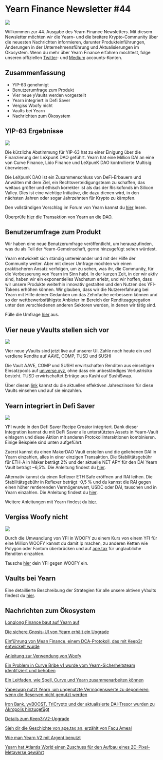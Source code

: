 # Yearn Finance Newsletter #44

![](image1.jfif)

Willkommen zur 44. Ausgabe des Yearn Finance Newsletters. Mit diesem Newsletter möchten wir die Yearn- und die breitere Krypto-Community über die neuesten Nachrichten informieren, darunter Produkteinführungen, Änderungen in der Unternehmensführung und Aktualisierungen im Ökosystem. Wenn du mehr über Yearn Finance erfahren möchtest, folge unseren offiziellen [Twitter](https://twitter.com/iearnfinance)- und [Medium](https://medium.com/iearn) accounts-Konten.

## **Zusammenfassung**

- YIP-63 genehmigt
- Benutzerumfrage zum Produkt
- Vier neue yVaults werden vorgestellt
- Yearn integriert in Defi Saver
- Vergiss Woofy nicht
- Vaults bei Yearn
- Nachrichten zum Ökosystem

## **YIP-63 Ergebnisse**

![](image2.jfif)

Die kürzliche Abstimmung für YIP-63 hat zu einer Einigung über die Finanzierung der LeXpunK DAO geführt. Yearn hat eine Million DAI an eine von Curve Finance, Lido Finance und LeXpunK DAO kontrollierte Multisig überwiesen.

Die LeXpunK DAO ist ein Zusammenschluss von DeFi-Erbauern und Anwälten mit dem Ziel, ein Rechtsverteidigungsteam zu schaffen, das weitaus größer und ethisch korrekter ist als das der Risikofonds im Silicon Valley. Dies ist eine wichtige Initiative, die dazu dienen wird, in den nächsten Jahren oder sogar Jahrzehnten für Krypto zu kämpfen.

Den vollständigen Vorschlag im Forum von Yearn kannst du [hier](https://gov.yearn.finance/t/yip-63-fund-builder-first-legal-activism-dao/11280) lesen.

Überprüfe [hier](https://etherscan.io/tx/0x0ec0fc55d6dc51b426a254bf2d6de138b1b9a1c3031f4ab3a7b39439fa004392) die Transaktion von Yearn an die DAO.

## **Benutzerumfrage zum Produkt**
 
Wir haben eine neue Benutzerumfrage veröffentlicht, um herauszufinden, was du als Teil der Yearn-Gemeinschaft, gerne hinzugefügt sehen würdest.

Yearn entwickelt sich ständig untereinander und mit der Hilfe der Community weiter. Aber mit dieser Umfrage möchten wir einen praktischeren Ansatz verfolgen, um zu sehen, was ihr, die Community, für die Verbesserung von Yearn im Sinn habt. In der kurzen Zeit, in der wir aktiv sind, haben wir ein exponentielles Wachstum erlebt, und wir hoffen, dass wir unsere Produkte weiterhin innovativ gestalten und den Nutzen des YFI-Tokens erhöhen können. Wir glauben, dass wir die Nutzererfahrung bei Yearn mit Hilfe deiner Gedanken um das Zehnfache verbessern können und so der wettbewerbsfähigste Anbieter im Bereich der Renditeaggregation unter den verschiedenen anderen Sektoren werden, in denen wir tätig sind.

Fülle die Umfrage [hier](https://yearnfinance.typeform.com/to/ojp3J8gn) aus.

## **Vier neue yVaults stellen sich vor**

![](image3.jfif)

Vier neue yVaults sind jetzt live auf unserer UI. Zahle noch heute ein und verdiene Rendite auf AAVE, COMP, TUSD und SUSHI
  
Die Vault AAVE, COMP und SUSHI erwirtschaften Renditen aus einseitigen Einsatzpools auf [universe.xyz](https://universe.xyz/polymorphs), ohne dass ein unbeständiges Verlustrisiko besteht. TUSD erwirtschaftet Erträge aus Kashi auf SushiSwap.

Über diesen [link](https://yearn.finance/vaults) kannst du die aktuellen effektiven Jahreszinsen für diese Vaults einsehen und auf sie einzahlen.

## **Yearn integriert in Defi Saver**

![](image4.jfif)

YFI wurde in den Defi Saver Recipe Creator integriert. Dank dieser Integration kannst du mit DeFi Saver alle unterstützten Assets in Yearn-Vault einlagern und diese Aktion mit anderen Protokollinteraktionen kombinieren. Einige Beispiele sind unten aufgeführt.

Zuerst kannst du einen MakerDAO Vault erstellen und die geliehenen DAI in Yearn einzahlen, alles in einer einzigen Transaktion. Die Stabilitätsgebühr für ETH-A in Maker beträgt 2% und der aktuelle NET APY für den DAI Yearn Vault beträgt ~6,5%. Die Anleitung findest du [hier](https://app.defisaver.com/recipes/create?recipe=V3JhcEV0aEFjdGlvbiwyMDtSZWZsZXhlck9wZW5TYWZlQWN0aW9uLEVUSC1BO1JlZmxleGVyU3VwcGx5QWN0aW9uLCQyLHJlY2lwZSxBbGwgYXZhaWxhYmxlO1JlZmxleGVyR2VuZXJhdGVBY3Rpb24sJDIsNjY2NixyZWNpcGU7U2VsbEFjdGlvbiwweDAzYWI0NTg2MzQ5MTBhYWQyMGVmNWYxYzhlZTk2ZjFkNmFjNTQ5MTkscmVjaXBlLDY2NjYsMHhBMGI4Njk5MWM2MjE4YjM2YzFkMTlENGEyZTlFYjBjRTM2MDZlQjQ4LHJlY2lwZSwxO1llYXJuU3VwcGx5QWN0aW9uLDB4QTBiODY5OTFjNjIxOGIzNmMxZDE5RDRhMmU5RWIwY0UzNjA2ZUI0OCxyZWNpcGUsQWxsIGF2YWlsYWJsZSx3YWxsZXQ%3D).

Alternativ kannst du einen Reflexer ETH Safe eröffnen und RAI leihen. Die Stabilitätsgebühr in Reflexer beträgt -0,5 % und du kannst die RAI gegen einen höher rentierenden Vermögenswert, USDC oder DAI, tauschen und in Yearn einzahlen. Die Anleitung findest du [hier](https://app.defisaver.com/recipes/create?recipe=V3JhcEV0aEFjdGlvbiwyMDtSZWZsZXhlck9wZW5TYWZlQWN0aW9uLEVUSC1BO1JlZmxleGVyU3VwcGx5QWN0aW9uLCQyLHJlY2lwZSxBbGwgYXZhaWxhYmxlO1JlZmxleGVyR2VuZXJhdGVBY3Rpb24sJDIsNjY2NixyZWNpcGU7U2VsbEFjdGlvbiwweDAzYWI0NTg2MzQ5MTBhYWQyMGVmNWYxYzhlZTk2ZjFkNmFjNTQ5MTkscmVjaXBlLDY2NjYsMHhBMGI4Njk5MWM2MjE4YjM2YzFkMTlENGEyZTlFYjBjRTM2MDZlQjQ4LHJlY2lwZSwxO1llYXJuU3VwcGx5QWN0aW9uLDB4QTBiODY5OTFjNjIxOGIzNmMxZDE5RDRhMmU5RWIwY0UzNjA2ZUI0OCxyZWNpcGUsQWxsIGF2YWlsYWJsZSx3YWxsZXQ%3D).

Weitere Anleitungen mit Yearn findest du [hier](https://app.defisaver.com/).

## **Vergiss Woofy nicht**

![](image5.jfif)

Durch die Umwandlung von YFI in WOOFY zu einem Kurs von einem YFI für eine Million WOOFY kannst du damit lp machen, zu anderen Ketten wie Polygon oder Fantom überbrücken und auf [ape.tax](https://ape.tax/) für unglaubliche Renditen einzahlen.

Tausche [hier](https://woofy.finance/) dein YFI gegen WOOFY ein.

## **Vaults bei Yearn**

Eine detaillierte Beschreibung der Strategien für alle unsere aktiven yVaults findest du [hier](https://medium.com/yearn-state-of-the-vaults/the-vaults-at-yearn-9237905ffed3).

## **Nachrichten zum Ökosystem**

[Longlong Finance baut auf Yearn auf](https://twitter.com/longlongfinance/status/1424889905877069826)

[Die sichere Gnosis-UI von Yearn erhält ein Upgrade](https://twitter.com/seanmacaonghais/status/1427229450773618695?s=21)

[Einführung von Mean Finance, einem DCA-Protokoll, das mit Keep3r entwickelt wurde](https://twitter.com/mean_fi/status/1422947694444785666?s=21)

[Anleitung zur Verwendung von Woofy](https://twitter.com/cryptannews/status/1426489521911177217?s=21)

[Ein Problem in Curve Bribe v1 wurde vom Yearn-Sicherheitsteam identifiziert und behoben](https://twitter.com/bantg/status/1426629982328180737?s=21)

[Ein Leitfaden, wie Spell, Curve und Yearn zusammenarbeiten können](https://twitter.com/danielesesta/status/1426547097415913476?s=21)

[Yapeswap nutzt Yearn, um ungenutzte Vermögenswerte zu deponieren, wenn die Reserven nicht genutzt werden](https://twitter.com/yapeswap/status/1427270229839605761)

[Iron Bank, yvBOOST, TriCrypto und der aktualisierte DAI-Tresor wurden zu Akropolis hinzugefügt](https://twitter.com/akropolisio/status/1427258414229442563)

[Details zum Keep3rV2-Upgrade](https://twitter.com/AndreCronjeTech/status/1429021091218006023)

[Sieh dir die Geschichte von ape.tax an, erzählt von Facu Ameal](https://twitter.com/fameal/status/1428382076064174080?s=20)

[Wie man Yearn V2 mit Argent benutzt](https://twitter.com/argentHQ/status/1431205382865760257)

[Yearn hat Atlantis World einen Zuschuss für den Aufbau eines 2D-Pixel-Metaverse gewährt](https://twitter.com/iearnfinance/status/1432387438014435332)
